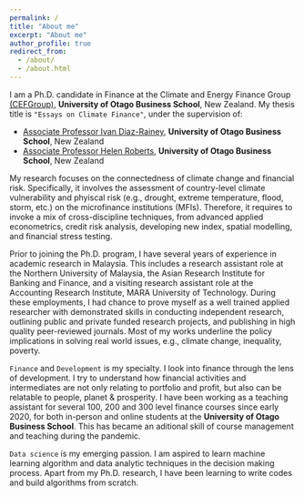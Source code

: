 ```yaml
---
permalink: /
title: "About me"
excerpt: "About me"
author_profile: true
redirect_from: 
  - /about/
  - /about.html
---
```


I am a Ph.D. candidate in Finance at the Climate and Energy Finance Group [(CEFGroup)](https://blogs.otago.ac.nz/cefg/about-us/), **University of Otago Business School**, New Zealand. My thesis title is `"Essays on Climate Finance"`, under the supervision of: 
* [Associate Professor Ivan Diaz-Rainey](https://www.otago.ac.nz/accountancyfinance/staff/otago032953.html), **University of Otago Business School**, New Zealand
* [Associate Professor Helen Roberts](https://www.otago.ac.nz/accountancyfinance/staff/helenroberts.html), **University of Otago Business School**, New Zealand

My research focuses on the connectedness of climate change and financial risk. Specifically, it involves the assessment of country-level climate vulnerability and phyiscal risk (e.g., drought, extreme temperature, flood, storm, etc.) on the microfinance institutions (MFIs). Therefore, it requires to invoke a mix of cross-discipline techniques, from advanced applied econometrics, credit risk analysis, developing new index, spatial modelling, and financial stress testing.

Prior to joining the Ph.D. program, I have several years of experience in academic research in Malaysia. This includes a research assistant role at the Northern University of Malaysia, the Asian Research Institute for Banking and Finance, and a visiting research assistant role at the Accounting Research Institute, MARA University of Technology. During these employments, I had chance to prove myself as a well trained applied researcher with demonstrated skills in conducting independent research, outlining public and private funded research projects, and publishing in high quality peer-reviewed journals. Most of my works underline the policy implications in solving real world issues, e.g., climate change, inequality, poverty. 

`Finance` and `Development` is my specialty. I look into finance through the lens of development. I try to understand how financial activities and intermediates are not only relating to portfolio and profit, but also can be relatable to people, planet & prosperity. I have been working as a teaching assistant for several 100, 200 and 300 level finance courses since early 2020, for both in-person and online students at the **University of Otago Business School**. This has became an aditional skill of course management and teaching during the pandemic.

`Data science` is my emerging passion. I am aspired to learn machine learning algorithm and data analytic techniques in the decision making process. Apart from my Ph.D. research, I have been learning to write codes and build algorithms from scratch.
